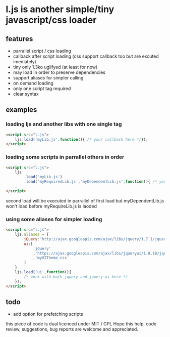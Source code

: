 # l.js is another simple/tiny javascript/css loader 

## features
- parrallel script / css loading
- callback after script loading (css support callback too but are excuted imediately)
- tiny only 1.3ko uglifyed (at least for now)
- may load in order to preserve dependencies
- support aliases for simpler calling
- on demand loading
- only one script tag required
- clear syntax

## examples

### loading ljs and another libs with one single tag
```html
<script src="l.js">
	ljs.load('myLib.js',function(){ /* your callback here */});
</script>
```

### loading some scripts in parrallel others in order
```html
<script src="l.js">
	ljs
		.load('myLib.js')
		.load('myRequiredLib.js','myDependentLib.js',function(){ /* your callback here */})
	;
</script>
```
second load will be executed in parrallel of first load but myDependentLib.js won't load before myRequireLib.js is laoded

### using some aliases for simpler loading
```html
<script src="l.js">
	ljs.aliases = {
		jQuery:'http://ajax.googleapis.com/ajax/libs/jquery/1.7.1/jquery.min.js'
		ui:[
			'jQuery'
			,'https://ajax.googleapis.com/ajax/libs/jqueryui/1.8.18/jquery-ui.min.js'
			,'myUITheme.css'
		]
	}
	ljs.load('ui',function(){
		/* work with both jquery and jquery-ui here */
	});
</script>
```
	
## todo
- add option for prefetching scripts
	
this piece of code is dual licenced under MIT / GPL
Hope this help, code review, suggestions, bug reports are welcome and appreciated.